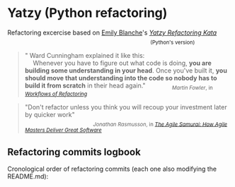 # Yatzy (Python refactoring)
Refactoring excercise based on [Emily Blanche](https://github.com/emilybache)'s [*Yatzy Refactoring Kata*](https://github.com/emilybache/Yatzy-Refactoring-Kata/tree/main/python) \
&emsp; &emsp; &emsp; &emsp; &emsp; &emsp; &emsp; &emsp; &emsp; &emsp; &emsp; &emsp; &emsp; &emsp; &emsp; &emsp; &emsp; &emsp; <sub>(Python's version)</sub> 

> " Ward Cunningham explained it like this:  
> &emsp; Whenever you have to figure out what code is doing, **you are building some understanding in your head**. Once you've built it, **you should move that understanding into the code so nobody has to build it from scratch** in their head again."  &emsp;&emsp;&emsp;&emsp;<sub>*Martin Fowler*, in [*Workflows of Refactoring*](https://martinfowler.com/articles/workflowsOfRefactoring/)</sub>

> "Don't refactor unless you think you will recoup your investment later by quicker work"
> \
> &emsp;&emsp;&emsp;&emsp;&emsp;&emsp;&emsp;&emsp;&emsp;&emsp;&emsp;<sub>*Jonathan Rasmusson*, in [*The Agile Samurai: How Agile Masters Deliver Great Software*](https://www.amazon.com/Agile-Samurai-Software-Pragmatic-Programmers/dp/1934356581)</sub>



## Refactoring commits logbook
Cronological order of refactoring commits (each one also modifying the README.md): 